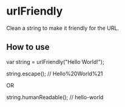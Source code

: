 urlFriendly
===========

Clean a string to make it friendly for the URL.

How to use
----------

var string = urlFriendly("Hello World!");

string.escape(); // Hello%20World%21

OR

string.humanReadable(); // hello-world
